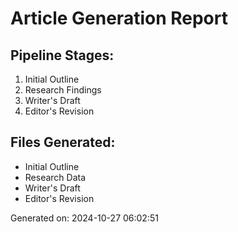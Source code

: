 # Article Generation Report

## Pipeline Stages:
1. Initial Outline
2. Research Findings
3. Writer's Draft
4. Editor's Revision

## Files Generated:
- Initial Outline
- Research Data
- Writer's Draft
- Editor's Revision

Generated on: 2024-10-27 06:02:51
        